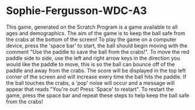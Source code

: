 # Sophie-Fergusson-WDC-A3
This game, generated on the Scratch Program is a game available to all ages and demographics.
The aim of the game is to keep the ball safe from the crabs at the bottom of the screen!
To play the game on a computer device, press the 'space bar' to start, the ball should begin moving with the comment "Use the paddle to save the ball from the crabs!".
To move the red paddle side to side, use the left and right arrow keys in the direction you would like the paddle to move, this is so the ball can bounce off of the paddle and away from the crabs.
The score will be displayed in the top left corner of the screen and will increase every time the ball hits the paddle.
If the ball touches the crabs, a 'pop' noise will occur and a message will appear that reads "You're out! Press 'Space' to restart".
To restart the game, press the space bar and repeat these steps to help keep the ball safe from the crabs!

